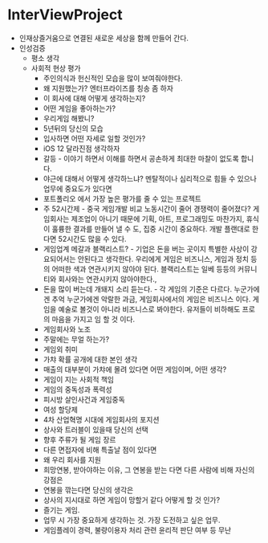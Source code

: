 # InterViewProject

* 인재상즐거움으로 연결된 새로운 세상을 함께 만들어 간다.
* 인성검증
  * 평소 생각
  * 사회적 현상 평가
    * 주인의식과 헌신적인 모습을 많이 보여줘야한다.
    * 왜 지원했는가? 엔터프라이즈를 칭송 좀 하자
    * 이 회사에 대해 어떻게 생각하는지?
    * 어떤 게임을 좋아하는가? 
    * 우리게임 해봤니?
    * 5년뒤의 당신의 모습
    * 입사하면 어떤 자세로 일할 것인가?
    * iOS 12 달라진점 생각하자
    * 갈등 - 이야기 하면서 이해를 하면서 공손하게 최대한 마찰이 없도록 합니다.
    * 야근에 대해서 어떻게 생각하느냐? 멘탈적이나 심리적으로 힘들 수 있으나 업무에 중요도가 있다면
    * 포트폴리오 에서 가장 높은 평가를 줄 수 있는 프로젝트
    * 주 52시간제 - 중국 게임개발 비교 노동시간이 줄어 경쟁력이 줄어졌다? 게임회사는 제조업이 아니기 때문에 기획, 아트, 프로그래밍도 마찬가지, 휴식이 훌륭한 결과를 만들어 낼 수 도, 집중 시간이 중요하다. 개발 플랜대로 한다면 52시간도 많을 수 있다.
    * 게임업계 메갈과 블랙리스트? - 기업은 돈을 버는 곳이지 특별한 사상이 강요되어서는 안된다고 생각한다. 우리에게 게임은 비즈니스, 게임과 정치 등의 어떠한 색과 연관시키지 않아야 된다. 블랙리스트는 일베 등등의 커뮤니티와 회사와는 연관시키지 않아야한다.,
    * 돈을 많이 버는데 개돼지 소리 듣는다. - 각 게임의 기준은 다르다. 누군가에겐 추억 누군가에겐 악랄한 과금, 게임회사에서의 게임은 비즈니스 이다. 게임을 예술로 볼것이 아니라 비즈니스로 봐야한다. 유저들이 비하해도 프로의 마음을 가지고 임 할 것 이다.
    * 게임회사와 노조
    * 주말에는 무얼 하는가?
    * 게임외 취미
    * 가챠 확률 공개에 대한 본인 생각
    * 매출의 대부분이 가챠에 몰려 있다면 어떤 게임이며, 어떤 생각?
    * 게임이 지는 사회적 책임
    * 게임의 중독성과 폭력성
    * 피시방 살인사건과 게임중독
    * 여성 할당제
    * 4차 산업혁명 시대에 게임회사의 포지션
    * 상사와 트러블이 있을때 당신의 선택
    * 향후 주류가 될 게임 장르
    * 다른 면접자에 비해 특출날 점이 있다면
    * 왜 우리 회사를 지원
    * 희망연봉, 받아야하는 이유, 그 연봉을 받는 다면 다른 사람에 비해 자신의 강점은
    * 연봉을 깎는다면 당신의 생각은
    * 상사의 지시대로 하면 게임이 망할거 같다 어떻게 할 것 인가?
    * 즐기는 게임. 
    * 업무 시 가장 중요하게 생각하는 것. 가장 도전하고 싶은 업무.
    * 게임플레이 경력, 불량이용자 처리 관련 윤리적 판단 여부 등 무난
